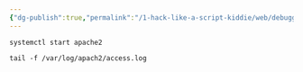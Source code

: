 ```yaml
---
{"dg-publish":true,"permalink":"/1-hack-like-a-script-kiddie/web/debugger-and-logger/debugger-apache-debugger-start/","noteIcon":"","created":"2025-04-15T14:11:19.599-04:00"}
---
```




















```
systemctl start apache2

tail -f /var/log/apach2/access.log
```